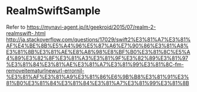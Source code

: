 # RealmSwiftSample

Refer to 
https://mynavi-agent.jp/it/geekroid/2015/07/realm-2-realmswift-.html
http://ja.stackoverflow.com/questions/17029/swift2%E3%81%A7%E3%81%AF%E4%BE%8B%E5%A4%96%E5%87%A6%E7%90%86%E3%81%A8%E3%81%8B%E3%81%AE%E8%A8%98%E8%BF%B0%E3%81%8C%E5%A4%89%E3%82%8F%E3%81%A3%E3%81%9F%E3%82%89%E3%81%97%E3%81%84%E3%81%AE%E3%81%A7%E3%81%99%E3%81%8C-fm-removeitematurlnewurl-errornil-%E3%81%AF%E3%81%A9%E3%81%86%E6%9B%B8%E3%81%91%E3%81%B0%E3%81%84%E3%81%84%E3%81%A7%E3%81%99%E3%81%8B
